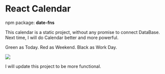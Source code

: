 # React Calendar

npm package: **date-fns**

This calendar is a static project, without any promise to connect DataBase.
Next time, I will do Calendar better and more powerful.

Green as Today.
Red as Weekend.
Black as Work Day.

![](https://i.imgur.com/RLmxx0S.png)

I will update this project to be more functional.

